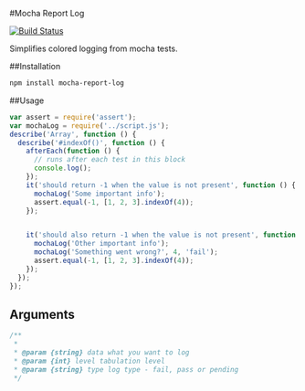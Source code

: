 #Mocha Report Log

[![Build Status](https://travis-ci.org/jehy/mocha-report-log.svg?branch=master)](https://travis-ci.org/jehy/mocha-report-log)

Simplifies colored logging from mocha tests.

##Installation
```bash
npm install mocha-report-log
```

##Usage
```js
var assert = require('assert');
var mochaLog = require('../script.js');
describe('Array', function () {
  describe('#indexOf()', function () {
    afterEach(function () {
      // runs after each test in this block
      console.log();
    });
    it('should return -1 when the value is not present', function () {
      mochaLog('Some important info');
      assert.equal(-1, [1, 2, 3].indexOf(4));
    });


    it('should also return -1 when the value is not present', function () {
      mochaLog('Other important info');
      mochaLog('Something went wrong?', 4, 'fail');
      assert.equal(-1, [1, 2, 3].indexOf(4));
    });
  });
});
```
## Arguments
```js
/**
 *
 * @param {string} data what you want to log
 * @param {int} level tabulation level
 * @param {string} type log type - fail, pass or pending
 */
```
